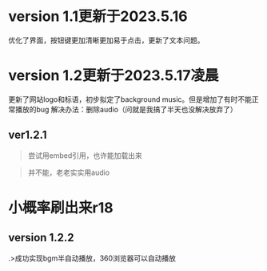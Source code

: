 # version 1.1更新于2023.5.16 
优化了界面，按钮键更加清晰更加易于点击，更新了文本问题。
# version 1.2更新于2023.5.17凌晨
更新了网站logo和标语，初步拟定了background music。但是增加了有时不能正常播放的bug 解决办法：删除audio（问就是我搞了半天也没解决放弃了）
## ver1.2.1
>尝试用embed引用，也许能加载出来

>并不能，老老实实用audio
# **小概率刷出来r18**
## version 1.2.2
.>成功实现bgm半自动播放，360浏览器可以自动播放
